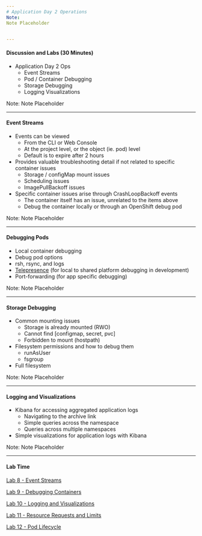 ```yaml
---
# Application Day 2 Operations
Note:
Note Placeholder


---
```

#### Discussion and Labs (30 Minutes)
- Application Day 2 Ops
  - Event Streams
  - Pod / Container Debugging
  - Storage Debugging
  - Logging Visualizations

Note:
Note Placeholder


---
#### Event Streams
- Events can be viewed
    - From the CLI or Web Console
    - At the project level, or the object (ie. pod) level
    - Default is to expire after 2 hours
- Provides valuable troubleshooting detail if not related to specific container issues
    - Storage / configMap mount issues
    - Scheduling issues
    - ImagePullBackoff issues
- Specific container issues arise through CrashLoopBackoff events
    - The container itself has an issue, unrelated to the items above
    - Debug the container locally or through an OpenShift debug pod
  
Note:
Note Placeholder


---
#### Debugging Pods 
- Local container debugging
- Debug pod options
- rsh, rsync, and logs 
- [Telepresence](https://www.telepresence.io/) (for local to shared platform debugging in development)
- Port-forwarding (for app specific debugging)
  
Note:
Note Placeholder


---
#### Storage Debugging
- Common mounting issues
    - Storage is already mounted (RWO)
    - Cannot find [configmap, secret, pvc]
    - Forbidden to mount (hostpath)
- Filesystem permissions and how to debug them
    - runAsUser
    - fsgroup
- Full filesystem

Note:
Note Placeholder


---
#### Logging and Visualizations
- Kibana for accessing aggregated application logs
    - Navigating to the archive link
    - Simple queries across the namespace
    - Queries across multiple namespaces
- Simple visualizations for application logs with Kibana

Note:
Note Placeholder


---
#### Lab Time

[Lab 8 - Event Streams](http://labs-devops-platform-workshops.lab.pathfinder.gov.bc.ca/developer_operations/08_event_streams.html)

[Lab 9 - Debugging Containers](http://labs-devops-platform-workshops.lab.pathfinder.gov.bc.ca/developer_operations/09_debugging_containers.html)

[Lab 10 - Logging and Visualizations](http://labs-devops-platform-workshops.lab.pathfinder.gov.bc.ca/developer_operations/10_logging_and_visualizations.html)

[Lab 11 - Resource Requests and Limits](http://labs-devops-platform-workshops.lab.pathfinder.gov.bc.ca/developer_operations/11_resource_management.html)

[Lab 12 - Pod Lifecycle](http://labs-devops-platform-workshops.lab.pathfinder.gov.bc.ca/developer_operations/12_pod_lifecycle.html)
